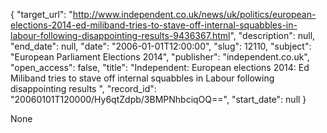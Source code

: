 {
  "target_url": "http://www.independent.co.uk/news/uk/politics/european-elections-2014-ed-miliband-tries-to-stave-off-internal-squabbles-in-labour-following-disappointing-results-9436367.html", 
  "description": null, 
  "end_date": null, 
  "date": "2006-01-01T12:00:00", 
  "slug": 12110, 
  "subject": "European Parliament Elections 2014", 
  "publisher": "independent.co.uk", 
  "open_access": false, 
  "title": "Independent:  European elections 2014: Ed Miliband tries to stave off internal squabbles in Labour following disappointing results ", 
  "record_id": "20060101T120000/Hy6qtZdpb/3BMPNhbciqOQ==", 
  "start_date": null
}

None